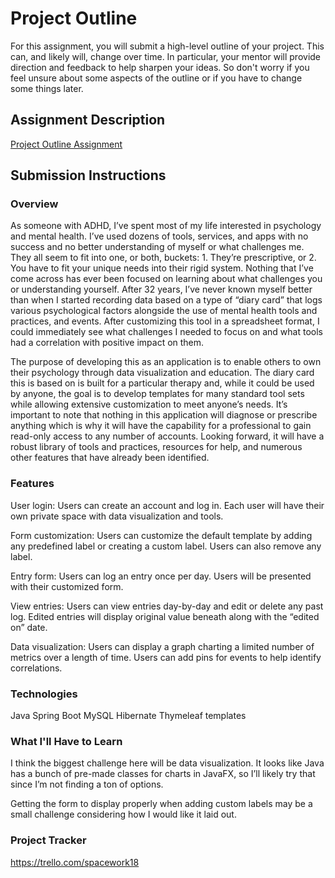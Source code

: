 # Project Outline
For this assignment, you will submit a high-level outline of your project. This can, and likely will, change over time. In particular, your mentor will provide direction and feedback to help sharpen your ideas. So don't worry if you feel unsure about some aspects of the outline or if you have to change some things later.

## Assignment Description
[Project Outline Assignment](https://education.launchcode.org/liftoff/modules/assignments/project-outline)

## Submission Instructions

### Overview
As someone with ADHD, I’ve spent most of my life interested in psychology and mental health. I’ve used dozens of tools, services, and apps with no success and no better understanding of myself or what challenges me. They all seem to fit into one, or both, buckets: 1. They’re prescriptive, or 2. You have to fit your unique needs into their rigid system. Nothing that I’ve come across has ever been focused on learning about what challenges you or understanding yourself. After 32 years, I’ve never known myself better than when I started recording data based on a type of “diary card” that logs various psychological factors alongside the use of mental health tools and practices, and events. After customizing this tool in a spreadsheet format, I could immediately see what challenges I needed to focus on and what tools had a correlation with positive impact on them.

The purpose of developing this as an application is to enable others to own their psychology through data visualization and education. The diary card this is based on is built for a particular therapy and, while it could be used by anyone, the goal is to develop templates for many standard tool sets while allowing extensive customization to meet anyone’s needs. It’s important to note that nothing in this application will diagnose or prescribe anything which is why it will have the capability for a professional to gain read-only access to any number of accounts. Looking forward, it will have a robust library of tools and practices, resources for help, and numerous other features that have already been identified. 

### Features
User login: Users can create an account and log in. Each user will have their own private space with data visualization and tools.

Form customization: Users can customize the default template by adding any predefined label or creating a custom label. Users can also remove any label.

Entry form: Users can log an entry once per day. Users will be presented with their customized form.

View entries: Users can view entries day-by-day and edit or delete any past log. Edited entries will display original value beneath along with the “edited on” date.

Data visualization: Users can display a graph charting a limited number of metrics over a length of time. Users can add pins for events to help identify correlations.

### Technologies
Java
Spring Boot
MySQL
Hibernate
Thymeleaf templates

### What I'll Have to Learn
I think the biggest challenge here will be data visualization. It looks like Java has a bunch of pre-made classes for charts in JavaFX, so I’ll likely try that since I’m not finding a ton of options.

Getting the form to display properly when adding custom labels may be a small challenge considering how I would like it laid out.

### Project Tracker
https://trello.com/spacework18
